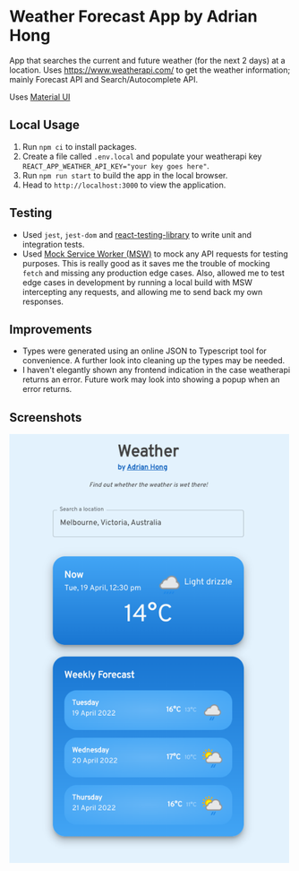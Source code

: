 # Weather Forecast App by Adrian Hong

App that searches the current and future weather (for the next 2 days) at a location. Uses https://www.weatherapi.com/ to get the weather information; mainly Forecast API and Search/Autocomplete API.

Uses [Material UI](https://mui.com/)

## Local Usage

1. Run `npm ci` to install packages.
2. Create a file called `.env.local` and populate your weatherapi key `REACT_APP_WEATHER_API_KEY="your key goes here"`.
3. Run `npm run start` to build the app in the local browser.
4. Head to `http://localhost:3000` to view the application.

## Testing

- Used `jest`, `jest-dom` and [react-testing-library](https://testing-library.com/) to write unit and integration tests.
- Used [Mock Service Worker (MSW)](https://mswjs.io/) to mock any API requests for testing purposes. This is really good as it saves me the trouble of mocking `fetch` and missing any production edge cases. Also, allowed me to test edge cases in development by running a local build with MSW intercepting any requests, and allowing me to send back my own responses.

## Improvements

- Types were generated using an online JSON to Typescript tool for convenience. A further look into cleaning up the types may be needed.
- I haven't elegantly shown any frontend indication in the case weatherapi returns an error. Future work may look into showing a popup when an error returns.

## Screenshots

<img src="./public/example.png " width="500" />
